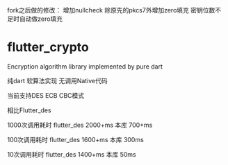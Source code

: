 fork之后做的修改：
增加nullcheck
除原先的pkcs7外增加zero填充
密钥位数不足时自动做zero填充


# flutter_crypto
Encryption algorithm library implemented by pure dart

纯dart 软算法实现 无调用Native代码

当前支持DES   ECB CBC模式

相比Flutter_des 

1000次调用耗时  flutter_des 2000+ms    本库   700+ms

100次调用耗时   flutter_des 1600+ms    本库   300ms

10次调用耗时    flutter_des 1400+ms    本库   50ms
